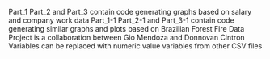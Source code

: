 Part_1 Part_2 and Part_3 contain code generating graphs based on salary and company work data
Part_1-1 Part_2-1 and Part_3-1 contain code generating similar graphs and plots based on Brazilian Forest Fire Data
Project is a collaboration between Gio Mendoza and Donnovan Cintron
Variables can be replaced with numeric value variables from other CSV files
